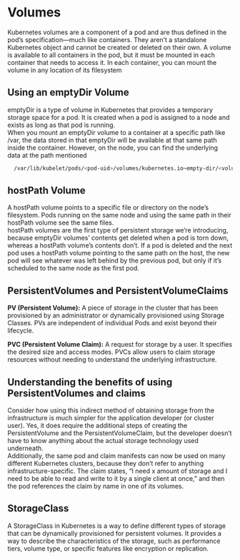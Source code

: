 # Volumes
Kubernetes volumes are a component of a pod and are thus defined in the pod’s specification—much like containers. They aren’t a standalone Kubernetes object and cannot be created or deleted on their own. A volume is available to all containers in the
pod, but it must be mounted in each container that needs to access it. In each container, you can mount the volume in any location of its filesystem

##  Using an emptyDir Volume
emptyDir is a type of volume in Kubernetes that provides a temporary storage space for a pod. It is created when a pod is assigned to a node and exists as long as that pod is running. <br>
When you mount an emptyDir volume to a container at a specific path like /var, the data stored in that emptyDir will be available at that same path inside the container. However, on the node, you can find the underlying data at the path mentioned
```bash
  /var/lib/kubelet/pods/<pod-uid>/volumes/kubernetes.io~empty-dir/<volume-name>
```
## hostPath Volume
A hostPath volume points to a specific file or directory on the node’s filesystem. Pods running on the same node and using the same path in their hostPath volume see the same files. <br>
hostPath volumes are the first type of persistent storage we’re introducing, because emptyDir volumes’ contents get deleted when a pod is torn
down, whereas a hostPath volume’s contents don’t. If a pod is deleted and the next
pod uses a hostPath volume pointing to the same path on the host, the new pod will
see whatever was left behind by the previous pod, but only if it’s scheduled to the same
node as the first pod.

## PersistentVolumes and PersistentVolumeClaims

**PV (Persistent Volume):** A piece of storage in the cluster that has been provisioned by an administrator or dynamically provisioned using Storage Classes. PVs are independent of individual Pods and exist beyond their lifecycle.

**PVC (Persistent Volume Claim):** A request for storage by a user. It specifies the desired size and access modes. PVCs allow users to claim storage resources without needing to understand the underlying infrastructure.

## Understanding the benefits of using PersistentVolumes and claims
Consider how using this indirect method of obtaining storage from the infrastructure
is much simpler for the application developer (or cluster user). Yes, it does require
the additional steps of creating the PersistentVolume and the PersistentVolumeClaim,
but the developer doesn’t have to know anything about the actual storage technology
used underneath.  <br>
 Additionally, the same pod and claim manifests can now be used on many different
Kubernetes clusters, because they don’t refer to anything infrastructure-specific. The
claim states, “I need x amount of storage and I need to be able to read and write to it
by a single client at once,” and then the pod references the claim by name in one of
its volumes.

## StorageClass
A StorageClass in Kubernetes is a way to define different types of storage that can be dynamically provisioned for persistent volumes. It provides a way to describe the characteristics of the storage, such as performance tiers, volume type, or specific features like encryption or replication.

